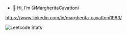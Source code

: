 - 👋 Hi, I’m @MargheritaCavattoni

https://www.linkedin.com/in/margherita-cavattoni1993/

![Leetcode Stats](https://leetcode.com/Marghi/)
